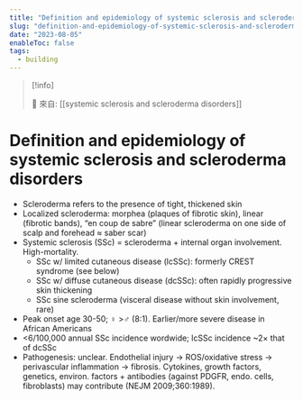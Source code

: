 ```yaml
---
title: "Definition and epidemiology of systemic sclerosis and scleroderma disorders"
slug: "definition-and-epidemiology-of-systemic-sclerosis-and-scleroderma-disorders"
date: "2023-08-05"
enableToc: false
tags:
  - building
---
```


> [!info]
>
> 🌱 來自: [[systemic sclerosis and scleroderma disorders]]

# Definition and epidemiology of systemic sclerosis and scleroderma disorders

- Scleroderma refers to the presence of tight, thickened skin
- Localized scleroderma: morphea (plaques of fibrotic skin), linear (fibrotic bands), “en coup de sabre” (linear scleroderma on one side of scalp and forehead ≈ saber scar)
- Systemic sclerosis (SSc) = scleroderma + internal organ involvement. High-mortality.
  - SSc w/ limited cutaneous disease (lcSSc): formerly CREST syndrome (see below)
  - SSc w/ diffuse cutaneous disease (dcSSc): often rapidly progressive skin thickening
  - SSc sine scleroderma (visceral disease without skin involvement, rare)
- Peak onset age 30-50; ♀ >♂ (8:1). Earlier/more severe disease in African Americans
- <6/100,000 annual SSc incidence wordwide; lcSSc incidence ~2× that of dcSSc
- Pathogenesis: unclear. Endothelial injury → ROS/oxidative stress → perivascular inflammation → fibrosis. Cytokines, growth factors, genetics, environ. factors + antibodies (against PDGFR, endo. cells, fibroblasts) may contribute (NEJM 2009;360:1989).
